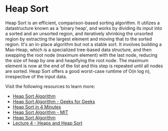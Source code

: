 # Heap Sort

Heap Sort is an efficient, comparison-based sorting algorithm. It utilizes a datastructure known as a 'binary heap', and works by dividing its input into a sorted and an unsorted region, and iteratively shrinking the unsorted region by extracting the largest element and moving that to the sorted region. It's an in-place algorithm but not a stable sort. It involves building a Max-Heap, which is a specialized tree-based data structure, and then swapping the root node (maximum element) with the last node, reducing the size of heap by one and heapifying the root node. The maximum element is now at the end of the list and this step is repeated until all nodes are sorted. Heap Sort offers a good worst-case runtime of O(n log n), irrespective of the input data.

Visit the following resources to learn more:

- [Heap Sort Algorithm](https://www.programiz.com/dsa/heap-sort)
- [Heap Sort Algorithm - Geeks for Geeks](https://www.geeksforgeeks.org/heap-sort/)
- [Heap Sort in 4 Minutes](https://www.youtube.com/watch?v=2DmK_H7IdTo)
- [Heap Sort Algorithm - MIT](https://www.youtube.com/watch?v=odNJmw5TOEE&list=PLFDnELG9dpVxQCxuD-9BSy2E7BWY3t5Sm&t=3291s)
- [Heap Sort Algorithm](https://www.coursera.org/lecture/data-structures/heap-sort-hSzMO)
- [Lecture 4 - Heaps and Heap Sort](https://www.youtube.com/watch?v=B7hVxCmfPtM&list=PLUl4u3cNGP61Oq3tWYp6V_F-5jb5L2iHb&index=5)
